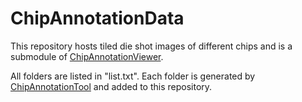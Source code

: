# ChipAnnotationData

This repository hosts tiled die shot images of different chips and is a submodule of [ChipAnnotationViewer](https://github.com/misdake/ChipAnnotationViewer/).

All folders are listed in "list.txt". Each folder is generated by [ChipAnnotationTool](https://github.com/misdake/ChipAnnotationTool) and added to this repository.